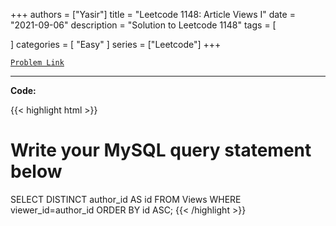 
+++
authors = ["Yasir"]
title = "Leetcode 1148: Article Views I"
date = "2021-09-06"
description = "Solution to Leetcode 1148"
tags = [
    
]
categories = [
    "Easy"
]
series = ["Leetcode"]
+++



[`Problem Link`](https://leetcode.com/problems/article-views-i/description/)

---

**Code:**

{{< highlight html >}}
# Write your MySQL query statement below
SELECT DISTINCT author_id AS id FROM Views WHERE viewer_id=author_id ORDER BY id ASC;
{{< /highlight >}}

